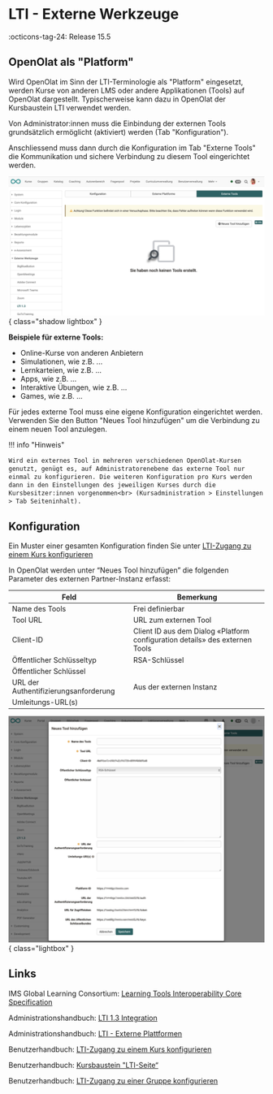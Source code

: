 # LTI - Externe Werkzeuge

:octicons-tag-24: Release 15.5 


## OpenOlat als "Platform"

Wird OpenOlat im Sinn der LTI-Terminologie als "Platform" eingesetzt, werden Kurse von anderen LMS oder andere Applikationen (Tools) auf OpenOlat dargestellt. Typischerweise kann dazu in OpenOlat der Kursbaustein LTI verwendet werden.

Von Administrator:innen muss die Einbindung der externen Tools grundsätzlich ermöglicht (aktiviert) werden (Tab "Konfiguration").

Anschliessend muss dann durch die Konfiguration im Tab "Externe Tools" die Kommunikation und sichere Verbindung zu diesem Tool eingerichtet werden.

![LTI_admin_config_v1_de.png](assets/LTI_admin_tools_v1_de.png){ class="shadow lightbox" }

**Beispiele für externe Tools:**

* Online-Kurse von anderen Anbietern
* Simulationen, wie z.B. ...
* Lernkarteien, wie z.B. ...
* Apps, wie z.B. ...
* Interaktive Übungen, wie z.B. ...
* Games, wie z.B. ...

Für jedes externe Tool muss eine eigene Konfiguration eingerichtet werden. Verwenden Sie den Button "Neues Tool hinzufügen" um die Verbindung zu einem neuen Tool anzulegen.

!!! info "Hinweis"

    Wird ein externes Tool in mehreren verschiedenen OpenOlat-Kursen genutzt, genügt es, auf Administratorenebene das externe Tool nur einmal zu konfigurieren. Die weiteren Konfiguration pro Kurs werden dann in den Einstellungen des jeweiligen Kurses durch die Kursbesitzer:innen vorgenommen<br> (Kursadministration > Einstellungen > Tab Seiteninhalt).




## Konfiguration

Ein Muster einer gesamten Konfiguration finden Sie unter [LTI-Zugang zu einem Kurs konfigurieren](../../manual_user/learningresources/LTI_Share_courses.de.md) 

In OpenOlat werden unter “Neues Tool hinzufügen” die folgenden Parameter des externen Partner-Instanz erfasst:

| Feld					| Bemerkung |
| --------------------- | ---------------------------------------------- |
| Name des Tools		| Frei definierbar |
| Tool URL				| URL zum externen Tool |
| Client-ID				| Client ID aus dem Dialog «Platform configuration details» des externen Tools |
| Öffentlicher Schlüsseltyp | RSA-Schlüssel |
| Öffentlicher Schlüssel |  |
| URL der Authentifizierungsanforderung	| Aus der externen Instanz |
| Umleitungs-URL(s) 	|  |



![LTI_admin_tool_config_v1_de.png](assets/LTI_admin_tool_config_v1_de.png){ class="lightbox" }

## Links

IMS Global Learning Consortium: [Learning Tools Interoperability Core Specification](http://www.imsglobal.org/spec/lti/v1p3/)

Administrationshandbuch: [LTI 1.3 Integration](http://docs.openolat.org/de/manual_admin/administration/LTI_Integrations/)

Administrationshandbuch: [LTI - Externe Plattformen](http://docs.openolat.org/de/manual_admin/administration/LTI_External_platforms/)

Benutzerhandbuch: [LTI-Zugang zu einem Kurs konfigurieren](https://docs.openolat.org/de/manual_user/learningresources/LTI_Share_courses/?h=lti)

Benutzerhandbuch: [Kursbaustein "LTI-Seite“](http://docs.openolat.org/de/manual_user/learningresources/Course_Element_LTI_Page/)

Benutzerhandbuch: [LTI-Zugang zu einer Gruppe konfigurieren](https://docs.openolat.org/de/manual_user/groups/LTI_Share_groups/)
